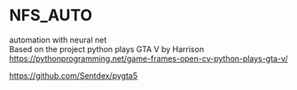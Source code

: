 # NFS_AUTO
automation with neural net <br>
Based on the project python plays GTA V by Harrison 
https://pythonprogramming.net/game-frames-open-cv-python-plays-gta-v/






https://github.com/Sentdex/pygta5
       
